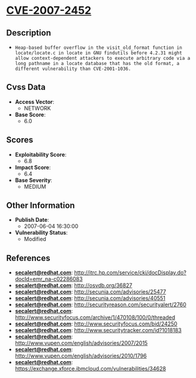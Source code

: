 
# [CVE-2007-2452](http://itrc.hp.com/service/cki/docDisplay.do?docId=emr_na-c02286083)

## Description

- `Heap-based buffer overflow in the visit_old_format function in locate/locate.c in locate in GNU findutils before 4.2.31 might allow context-dependent attackers to execute arbitrary code via a long pathname in a locate database that has the old format, a different vulnerability than CVE-2001-1036.`

## Cvss Data

- **Access Vector**:
  - NETWORK
- **Base Score**:
  - 6.0

## Scores

- **Exploitability Score**:
  - 6.8
- **Impact Score**:
  - 6.4
- **Base Severity**:
  - MEDIUM

## Other Information

- **Publish Date**:
  - 2007-06-04 16:30:00
- **Vulnerability Status**:
  - Modified

## References

- **secalert@redhat.com**: http://itrc.hp.com/service/cki/docDisplay.do?docId=emr_na-c02286083
- **secalert@redhat.com**: http://osvdb.org/36827
- **secalert@redhat.com**: http://secunia.com/advisories/25477
- **secalert@redhat.com**: http://secunia.com/advisories/40551
- **secalert@redhat.com**: http://securityreason.com/securityalert/2760
- **secalert@redhat.com**: http://www.securityfocus.com/archive/1/470108/100/0/threaded
- **secalert@redhat.com**: http://www.securityfocus.com/bid/24250
- **secalert@redhat.com**: http://www.securitytracker.com/id?1018183
- **secalert@redhat.com**: http://www.vupen.com/english/advisories/2007/2015
- **secalert@redhat.com**: http://www.vupen.com/english/advisories/2010/1796
- **secalert@redhat.com**: https://exchange.xforce.ibmcloud.com/vulnerabilities/34628
